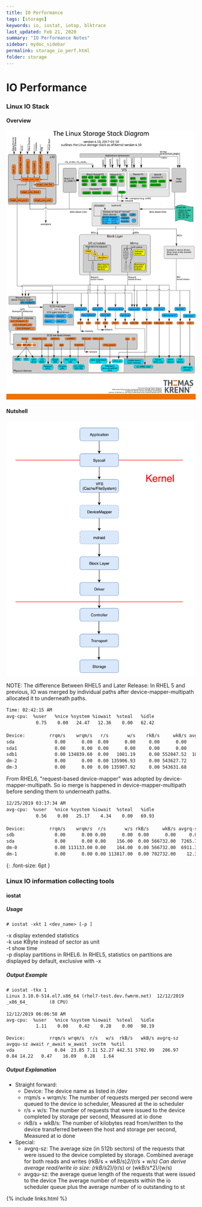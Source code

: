 ```yaml
---
title: IO Performance
tags: [storage]
keywords: io, iostat, iotop, blktrace 
last_updated: Feb 21, 2020
summary: "IO Performance Notes"
sidebar: mydoc_sidebar
permalink: storage_io_perf.html
folder: storage
---
```


IO Performance
======

### Linux IO Stack

#### Overview  
[![Linux IO Stack](images/storage/Linux-storage-stack-diagram_v4.10.png)](https://www.thomas-krenn.com/en/wiki/Linux_Storage_Stack_Diagram)

#### Nutshell  
![Linux IO Nutshell](images/storage/io.png)

NOTE: The difference Between RHEL5 and Later Release:
In RHEL 5 and previous, IO was merged by individual paths after device-mapper-multipath allocated it to underneath paths.
```bash
Time: 02:42:15 AM
avg-cpu:  %user   %nice %system %iowait  %steal   %idle
           0.75    0.00   24.47   12.36    0.00   62.42

Device:         rrqm/s    wrqm/s   r/s       w/s    rkB/s     wkB/s avgrq-sz avgqu-sz   await  svctm  %util
sda               0.00      0.00  0.00      0.00     0.00      0.00     0.00     0.00    0.00   0.00   0.00
sda1              0.00      0.00  0.00      0.00     0.00      0.00     0.00     0.00    0.00   0.00   0.00 sdb               0.00 134838.61  0.00   1081.19     0.00 552047.52  1021.19   105.60   99.01   0.92  99.21
sdb1              0.00 134839.60  0.00   1081.19     0.00 552047.52  1021.19   105.60   99.01   0.92  99.21
dm-2              0.00      0.00  0.00 135906.93     0.00 543627.72     8.00 13423.23   99.65   0.01  99.50
dm-3              0.00      0.00  0.00 135907.92     0.00 543631.68     8.00 13386.22   99.65   0.01  99.31
```

From RHEL6, "request-based device-mapper" was adopted by device-mapper-multipath. So io merge is happened in device-mapper-multipath before sending them to underneath paths.

```bash
12/25/2019 03:17:34 AM
avg-cpu:  %user   %nice %system %iowait  %steal   %idle
           0.56    0.00   25.17    4.34    0.00   69.93

Device:         rrqm/s    wrqm/s  r/s       w/s rkB/s     wkB/s avgrq-sz  avgqu-sz  await r_await w_await svctm  %util
sdb               0.00      0.00 0.00      0.00  0.00      0.00     0.00      0.00   0.00    0.00    0.00  0.00   0.00
sda               0.00      0.00 0.00    156.00  0.00 566732.00  7265.79     34.56 220.37    0.00  220.37  6.41 100.00
dm-0              0.00 113133.00 0.00    164.00  0.00 566732.00  6911.37    150.71 846.07    0.00  846.07  6.10 100.00
dm-1              0.00      0.00 0.00 113817.00  0.00 702732.00    12.35 111791.51 896.90    0.00  896.90  0.01 100.10
```
{: .font-size: 6pt }

### Linux IO information collecting tools
#### iostat
##### Usage
```
# iostat -xkt 1 <dev_name> [-p ]
```
-x    display extended statistics  
-k    use KByte instead of sector as unit  
-t    show time  
-p    display partitions in RHEL6. In RHEL5, statistics on partitions are displayed by default, exclusive with -x  

##### Output Example
```
# iostat -tkx 1
Linux 3.10.0-514.el7.x86_64 (rhel7-test.dev.fwmrm.net)  12/12/2019      _x86_64_        (8 CPU)

12/12/2019 06:06:58 AM
avg-cpu:  %user   %nice %system %iowait  %steal   %idle
           1.11    0.00    0.42    0.28    0.00   98.19

Device:         rrqm/s wrqm/s  r/s   w/s  rkB/s   wkB/s avgrq-sz avgqu-sz await r_await w_await  svctm  %util
vda               0.04  23.85 7.11 52.27 442.51 5702.99   206.97     0.84 14.22   0.47    16.09   0.28   1.64
```
##### Output Explanation
- Straight forward:  
    - Device: The device name as listed in /dev  
    - rrqm/s + wrqm/s: The number of requests merged per second were queued to the device io scheduler, Measured at the io scheduler
    - r/s + w/s: The number of requests that were issued to the device completed by storage per second, Measured at io done
    - rkB/s + wkB/s: The number of kilobytes read from/written to the device transferred between the host and storage per second, Measured at io done
- Special:
    - avgrq-sz:
    The average size (in 512b sectors) of the requests that were issued to the device
completed by storage.
    Combined average for both reads and writes
    (rkB/s + wkB/s)*2/(r/s + w/s)
    Can derive average read/write io size: (rkB/s*2)/(r/s) or (wkB/s*2)/(w/s)
    - avgqu-sz:
the average queue length of the requests that were issued to the device
The average number of requests within the io scheduler queue plus the average
number of io outstanding to st



{% include links.html %}
